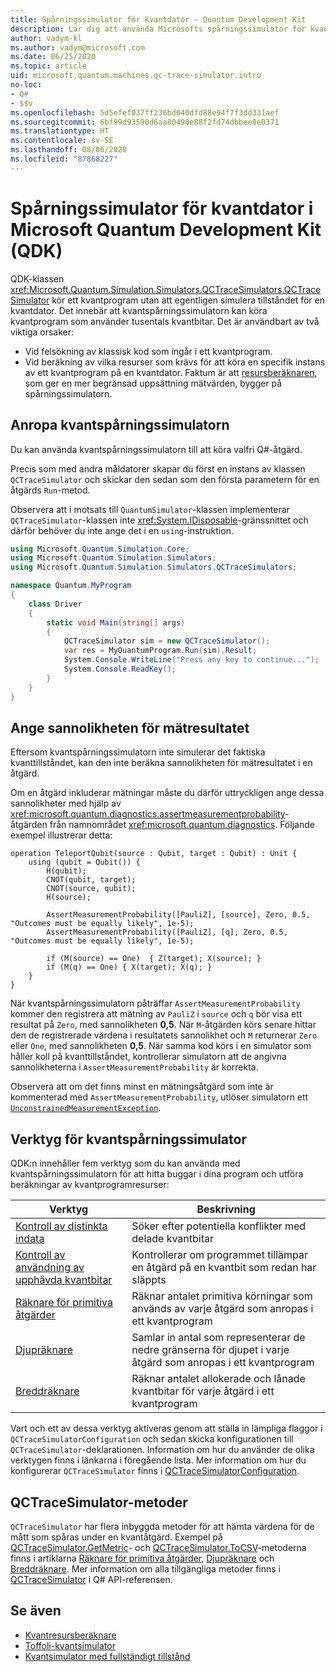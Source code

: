 ```yaml
---
title: Spårningssimulator för kvantdator – Quantum Development Kit
description: Lär dig att använda Microsofts spårningssimulator för kvantdatorer som felsöker klassisk kod och beräknar resurskraven för ett Q#-program.
author: vadym-kl
ms.author: vadym@microsoft.com
ms.date: 06/25/2020
ms.topic: article
uid: microsoft.quantum.machines.qc-trace-simulator.intro
no-loc:
- Q#
- $$v
ms.openlocfilehash: 5d5efef037ff236bd040dfd88e94f7f3dd331aef
ms.sourcegitcommit: 6bf99d93590d6aa80490e88f2fd74dbbee8e0371
ms.translationtype: HT
ms.contentlocale: sv-SE
ms.lasthandoff: 08/06/2020
ms.locfileid: "87868227"
---
```

# <a name="microsoft-quantum-development-kit-qdk-quantum-trace-simulator"></a>Spårningssimulator för kvantdator i Microsoft Quantum Development Kit (QDK)

QDK-klassen <xref:Microsoft.Quantum.Simulation.Simulators.QCTraceSimulators.QCTraceSimulator> kör ett kvantprogram utan att egentligen simulera tillståndet för en kvantdator. Det innebär att kvantspårningssimulatorn kan köra kvantprogram som använder tusentals kvantbitar.  Det är användbart av två viktiga orsaker: 

* Vid felsökning av klassisk kod som ingår i ett kvantprogram. 
* Vid beräkning av vilka resurser som krävs för att köra en specifik instans av ett kvantprogram på en kvantdator. Faktum är att [resursberäknaren](xref:microsoft.quantum.machines.resources-estimator), som ger en mer begränsad uppsättning mätvärden, bygger på spårningssimulatorn.

## <a name="invoking-the-quantum-trace-simulator"></a>Anropa kvantspårningssimulatorn

Du kan använda kvantspårningssimulatorn till att köra valfri Q#-åtgärd.

Precis som med andra måldatorer skapar du först en instans av klassen `QCTraceSimulator` och skickar den sedan som den första parametern för en åtgärds `Run`-metod.

Observera att i motsats till `QuantumSimulator`-klassen implementerar `QCTraceSimulator`-klassen inte <xref:System.IDisposable>-gränssnittet och därför behöver du inte ange det i en `using`-instruktion.

```csharp
using Microsoft.Quantum.Simulation.Core;
using Microsoft.Quantum.Simulation.Simulators;
using Microsoft.Quantum.Simulation.Simulators.QCTraceSimulators;

namespace Quantum.MyProgram
{
    class Driver
    {
        static void Main(string[] args)
        {
            QCTraceSimulator sim = new QCTraceSimulator();
            var res = MyQuantumProgram.Run(sim).Result;
            System.Console.WriteLine("Press any key to continue...");
            System.Console.ReadKey();
        }
    }
}
```

## <a name="providing-the-probability-of-measurement-outcomes"></a>Ange sannolikheten för mätresultatet

Eftersom kvantspårningssimulatorn inte simulerar det faktiska kvanttillståndet, kan den inte beräkna sannolikheten för mätresultatet i en åtgärd. 

Om en åtgärd inkluderar mätningar måste du därför uttryckligen ange dessa sannolikheter med hjälp av <xref:microsoft.quantum.diagnostics.assertmeasurementprobability>-åtgärden från namnområdet <xref:microsoft.quantum.diagnostics>. Följande exempel illustrerar detta:

```qsharp
operation TeleportQubit(source : Qubit, target : Qubit) : Unit {
    using (qubit = Qubit()) {
        H(qubit);
        CNOT(qubit, target);
        CNOT(source, qubit);
        H(source);

        AssertMeasurementProbability([PauliZ], [source], Zero, 0.5, "Outcomes must be equally likely", 1e-5);
        AssertMeasurementProbability([PauliZ], [q], Zero, 0.5, "Outcomes must be equally likely", 1e-5);

        if (M(source) == One)  { Z(target); X(source); }
        if (M(q) == One) { X(target); X(q); }
    }
}
```

När kvantspårningssimulatorn påträffar `AssertMeasurementProbability` kommer den registrera att mätning av `PauliZ` i `source` och `q` bör visa ett resultat på `Zero`, med sannolikheten **0,5**. När `M`-åtgärden körs senare hittar den de registrerade värdena i resultatets sannolikhet och `M` returnerar `Zero` eller `One`, med sannolikheten **0,5**. När samma kod körs i en simulator som håller koll på kvanttillståndet, kontrollerar simulatorn att de angivna sannolikheterna i `AssertMeasurementProbability` är korrekta.

Observera att om det finns minst en mätningsåtgärd som inte är kommenterad med `AssertMeasurementProbability`, utlöser simulatorn ett [`UnconstrainedMeasurementException`](https://docs.microsoft.com/dotnet/api/microsoft.quantum.simulation.simulators.qctracesimulators.unconstrainedmeasurementexception).

## <a name="quantum-trace-simulator-tools"></a>Verktyg för kvantspårningssimulator

QDK:n innehåller fem verktyg som du kan använda med kvantspårningssimulatorn för att hitta buggar i dina program och utföra beräkningar av kvantprogramresurser: 

|Verktyg | Beskrivning |
|-----| -----|
|[Kontroll av distinkta indata](xref:microsoft.quantum.machines.qc-trace-simulator.distinct-inputs) |Söker efter potentiella konflikter med delade kvantbitar |
|[Kontroll av användning av upphävda kvantbitar](xref:microsoft.quantum.machines.qc-trace-simulator.invalidated-qubits)  |Kontrollerar om programmet tillämpar en åtgärd på en kvantbit som redan har släppts |
|[Räknare för primitiva åtgärder](xref:microsoft.quantum.machines.qc-trace-simulator.primitive-counter)  | Räknar antalet primitiva körningar som används av varje åtgärd som anropas i ett kvantprogram  |
|[Djupräknare](xref:microsoft.quantum.machines.qc-trace-simulator.depth-counter)  |Samlar in antal som representerar de nedre gränserna för djupet i varje åtgärd som anropas i ett kvantprogram   |
|[Breddräknare](xref:microsoft.quantum.machines.qc-trace-simulator.width-counter)  |Räknar antalet allokerade och lånade kvantbitar för varje åtgärd i ett kvantprogram |

Vart och ett av dessa verktyg aktiveras genom att ställa in lämpliga flaggor i `QCTraceSimulatorConfiguration` och sedan skicka konfigurationen till `QCTraceSimulator`-deklarationen. Information om hur du använder de olika verktygen finns i länkarna i föregående lista. Mer information om hur du konfigurerar `QCTraceSimulator` finns i [QCTraceSimulatorConfiguration](xref:Microsoft.Quantum.Simulation.Simulators.QCTraceSimulators.QCTraceSimulatorConfiguration).

## <a name="qctracesimulator-methods"></a>QCTraceSimulator-metoder

`QCTraceSimulator` har flera inbyggda metoder för att hämta värdena för de mått som spåras under en kvantåtgärd. Exempel på [QCTraceSimulator.GetMetric](https://docs.microsoft.com/dotnet/api/microsoft.quantum.simulation.simulators.qctracesimulators.qctracesimulator.getmetric)- och [QCTraceSimulator.ToCSV](https://docs.microsoft.com/dotnet/api/microsoft.quantum.simulation.simulators.qctracesimulators.qctracesimulator.tocsv)-metoderna finns i artiklarna [Räknare för primitiva åtgärder](xref:microsoft.quantum.machines.qc-trace-simulator.primitive-counter), [Djupräknare](xref:microsoft.quantum.machines.qc-trace-simulator.depth-counter) och [Breddräknare](xref:microsoft.quantum.machines.qc-trace-simulator.width-counter). Mer information om alla tillgängliga metoder finns i [QCTraceSimulator](xref:Microsoft.Quantum.Simulation.Simulators.QCTraceSimulators.QCTraceSimulator) i Q# API-referensen.  

## <a name="see-also"></a>Se även

- [Kvantresursberäknare](xref:microsoft.quantum.machines.resources-estimator)
- [Toffoli-kvantsimulator](xref:microsoft.quantum.machines.toffoli-simulator)
- [Kvantsimulator med fullständigt tillstånd](xref:microsoft.quantum.machines.full-state-simulator) 